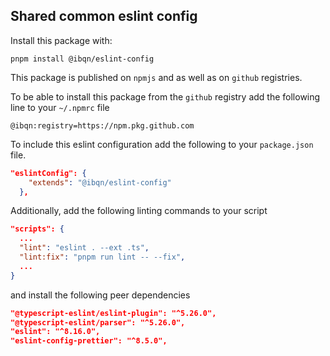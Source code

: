 ## Shared common eslint config

Install this package with:

```shell
pnpm install @ibqn/eslint-config
```

This package is published on `npmjs` and as well as on `github` registries.

To be able to install this package from the `github` registry add the following line to your `~/.npmrc` file

```text
@ibqn:registry=https://npm.pkg.github.com
```

To include this eslint configuration add the following to your `package.json` file.

```json
"eslintConfig": {
    "extends": "@ibqn/eslint-config"
  },
```

Additionally, add the following linting commands to your script

```json
"scripts": {
  ...
  "lint": "eslint . --ext .ts",
  "lint:fix": "pnpm run lint -- --fix",
  ...
}
```

and install the following peer dependencies

```json
"@typescript-eslint/eslint-plugin": "^5.26.0",
"@typescript-eslint/parser": "^5.26.0",
"eslint": "^8.16.0",
"eslint-config-prettier": "^8.5.0",
```
